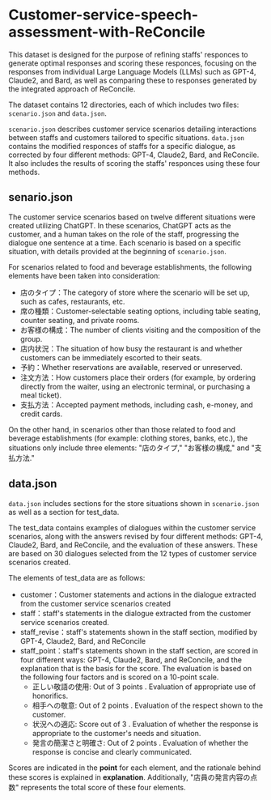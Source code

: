 # Customer-service-speech-assessment-with-ReConcile

This dataset is designed for the purpose of refining staffs' responces to generate optimal responses and scoring these responces, focusing on the responses from individual Large Language Models (LLMs) such as GPT-4, Claude2, and Bard, as well as comparing these to responses generated by the integrated approach of ReConcile.

The dataset contains 12 directories, each of which includes two files: `scenario.json` and `data.json`.

`scenario.json` describes customer service scenarios detailing interactions between staffs and customers tailored to specific situations. 
`data.json` contains the modified responces of staffs for a specific dialogue, as corrected by four different methods: GPT-4, Claude2, Bard, and ReConcile. It also includes the results of scoring the staffs' responces using these four methods.

<!--日本語
このデータセットは，店員の発言内容を修正し最適な応答を生成すること，及び店員の発言内容に点数を付けることの2点に焦点を当て，GPT-4, Claude2, Bardの各単体でのLLMの回答と，それらを統合したReConcileの手法による回答を比較するために設計されました．

データセットには、12種類のディレクトリがあり，それぞれのディレクトリにはscenario.jsonとdata.jsonの2つのファイルが含まれています。

scenario.jsonにはシチュエーションに応じた，店員と顧客の対話をまとめた接客シナリオが記述されています．
data.jsonには，特定の対話の店員の発言内容をGPT-4，Claude2，Bard，ReConcileの4種類の方法で修正したが記述されています．また，店員の発言内容を4種類の方法で点数付けをした結果も記述されています．
-->

## senario.json

The customer service scenarios based on twelve different situations were created utilizing ChatGPT. In these scenarios, ChatGPT acts as the customer, and a human takes on the role of the staff, progressing the dialogue one sentence at a time. Each scenario is based on a specific situation, with details provided at the beginning of `scenario.json`.

For scenarios related to food and beverage establishments, the following elements have been taken into consideration:

- 店のタイプ：The category of store where the scenario will be set up, such as cafes, restaurants, etc.
- 席の種類：Customer-selectable seating options, including table seating, counter seating, and private rooms.
- お客様の構成：The number of clients visiting and the composition of the group.
- 店内状況：The situation of how busy the restaurant is and whether customers can be immediately escorted to their seats.
- 予約：Whether reservations are available, reserved or unreserved.
- 注文方法：How customers place their orders (for example, by ordering directly from the waiter, using an electronic terminal, or purchasing a meal ticket).
- 支払方法：Accepted payment methods, including cash, e-money, and credit cards.

On the other hand, in scenarios other than those related to food and beverage establishments (for example: clothing stores, banks, etc.), the situations only include three elements: "店のタイプ," "お客様の構成," and "支払方法."


<!--日本語
異なる12種類のシチュエーションを基づく接客シナリオは、ChatGPTを活用して作成されました。これらのシナリオでは、ChatGPTがお客様役を担い、人間が店員役として、一言ずつ対話を進める形式で構築されています。各シナリオは特定のシチュエーションに基づいており、scenario.jsonの冒頭で詳細が示されています。

飲食店に関連するシナリオでは、以下の要素を考慮に入れています：

・店のタイプ：カフェ、レストランなど、シナリオが設定される店舗のカテゴリー。
・席の種類：テーブル席、カウンター席、個室など、顧客が選択可能な座席のオプション。
・お客様の構成：訪れる顧客の人数やグループの組成。
・店内状況：店内がどれだけ忙しいか、顧客を即座に席へ案内できるかの状況。
・予約：予約が可能かどうか、予約しているか未予約か。
・注文方法：顧客が注文をどのように行うか（店員への直接注文、電子端末使用、食券購入など）。
・支払方法：現金、電子マネー、クレジットカードなど、利用可能な支払い方法。

一方、飲食店以外のシナリオ（例：服屋、銀行など）では、シチュエーションには「店のタイプ」「お客様の構成」「支払方法」の3つの要素のみが含まれます。
-->

## data.json

`data.json` includes sections for the store situations shown in `scenario.json` as well as a section for test_data.

The test_data contains examples of dialogues within the customer service scenarios, along with the answers revised by four different methods: GPT-4, Claude2, Bard, and ReConcile, and the evaluation of these answers. These are based on 30 dialogues selected from the 12 types of customer service scenarios created.

The elements of test_data are as follows:

- customer：Customer statements and actions in the dialogue extracted from the customer service scenarios created
- staff：staff's statements in the dialogue extracted from the customer service scenarios created.
- staff_revise：staff's statements shown in the staff section, modified by GPT-4, Claude2, Bard, and ReConcile
- staff_point：staff's statements shown in the staff section, are scored in four different ways: GPT-4, Claude2, Bard, and ReConcile, and the explanation that is the basis for the score.
The evaluation is based on the following four factors and is scored on a 10-point scale.
    - 正しい敬語の使用: Out of 3 points . Evaluation of appropriate use of honorifics.
    - 相手への敬意: Out of 2 points . Evaluation of the respect shown to the customer.
    - 状況への適応: Score out of 3 . Evaluation of whether the response is appropriate to the customer's needs and situation.
    - 発言の簡潔さと明確さ: Out of 2 points . Evaluation of whether the response is concise and clearly communicated.

Scores are indicated in the __point__ for each element, and the rationale behind these scores is explained in __explanation__. Additionally, "店員の発言内容の点数" represents the total score of these four elements.


<!--日本語
data.jsonには，scenario.jsonにも示した店舗のシチュエーションのセクションとtest_dataのセクションが含まれます．

test_dataには接客シナリオ内の対話例と，それに対してGPT-4，Claude2，Bard，ReConcileの4種類の手法で修正した回答，および回答の評価が含まれます．
これらは，作成した12種類の接客シナリオから選出された30対話に基づいています．

test_dataの要素を以下の通りです．
・customer：作成した接客シナリオから抜き出した対話のお客様の発言内容や行動
・staff：作成した接客シナリオから抜き出した対話の店員の発言内容
・staff_revise：staffで示した店員の発言内容をGPT-4，Claude2，Bard，ReConcileの4種類の方法で修正した店員の発言内容
・staff_point：staffで示した店員の発言内容をGPT-4，Claude2，Bard，ReConcileの4種類の方法で付け点数と，その点数の根拠である解説．
評価は以下の4つの要素に基づき，10点満点で行われます．

・正しい敬語の使用: 3点満点．敬語が適切に使われているかの評価。
・相手への敬意: 2点満点．顧客への敬意が表されているかの評価。
・状況への適応: 3点満点．応答が顧客の要望や状況に適切に応じているかの評価。
・発言の簡潔さと明確さ: 2点満点．応答が簡潔かつ明確に伝えられているかの評価。

点数は各要素のpointに示され、その根拠である解説はexplanationに説明されています。また、「店員の発言内容の点数」はこれら4つの要素の合計点を示しています。
-->
